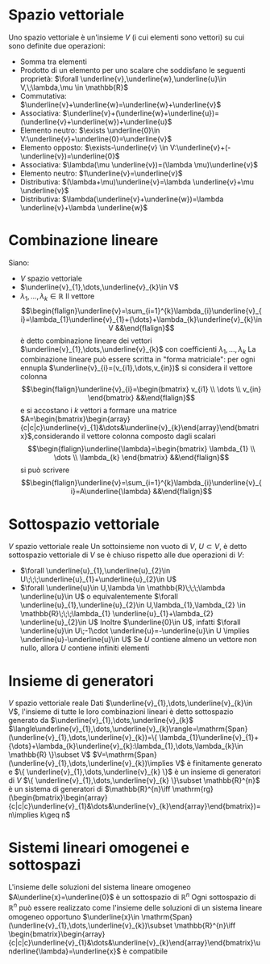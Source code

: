 # Spazio vettoriale
Uno spazio vettoriale è un'insieme $V$ (i cui elementi sono vettori) su cui sono definite due operazioni:
- Somma tra elementi
- Prodotto di un elemento per uno scalare
che soddisfano le seguenti proprietà:
$\forall \underline{v},\underline{w},\underline{u}\in V,\;\lambda,\mu \in \mathbb{R}$
- Commutativa: $\underline{v}+\underline{w}=\underline{w}+\underline{v}$
- Associativa: $\underline{v}+(\underline{w}+\underline{u})=(\underline{v}+\underline{w})+\underline{u}$
- Elemento neutro: $\exists \underline{0}\in V:\underline{v}+\underline{0}=\underline{v}$
- Elemento opposto: $\exists-\underline{v} \in V:\underline{v}+(-\underline{v})=\underline{0}$
- Associativa: $\lambda(\mu \underline{v})=(\lambda \mu)\underline{v}$
- Elemento neutro: $1\underline{v}=\underline{v}$
- Distributiva: $(\lambda+\mu)\underline{v}=\lambda \underline{v}+\mu \underline{v}$
- Distributiva: $\lambda(\underline{v}+\underline{w})=\lambda \underline{v}+\lambda \underline{w}$

# Combinazione lineare
Siano:
- $V$ spazio vettoriale
- $\underline{v}_{1},\dots,\underline{v}_{k}\in V$
- $\lambda_{1},\dots,\lambda_{k}\in \mathbb{R}$
Il vettore
$$\begin{flalign}\underline{v}=\sum_{i=1}^{k}\lambda_{i}\underline{v}_{i}=\lambda_{1}\underline{v}_{1}+{\dots}+\lambda_{k}\underline{v}_{k}\in V  &&\end{flalign}$$
è detto combinazione lineare dei vettori $\underline{v}_{1},\dots,\underline{v}_{k}$ con coefficienti $\lambda_{1},\dots,\lambda_{k}$
La combinazione lineare può essere scritta in "forma matriciale":
per ogni ennupla $\underline{v}_{i}=(v_{i1},\dots,v_{in})$ si considera il vettore colonna
$$\begin{flalign}\underline{v}_{i}=\begin{bmatrix}
v_{i1} \\
\dots \\
v_{in}
\end{bmatrix} &&\end{flalign}$$
e si accostano i $k$ vettori a formare una matrice $A=\begin{bmatrix}\begin{array}{c|c|c}\underline{v}_{1}&\dots&\underline{v}_{k}\end{array}\end{bmatrix}$,considerando il vettore colonna composto dagli scalari
$$\begin{flalign}\underline{\lambda}=\begin{bmatrix}
\lambda_{1} \\
\dots \\
\lambda_{k}
\end{bmatrix} &&\end{flalign}$$
si può scrivere
$$\begin{flalign}\underline{v}=\sum_{i=1}^{k}\lambda_{i}\underline{v}_{i}=A\underline{\lambda} &&\end{flalign}$$

# Sottospazio vettoriale
$V$ spazio vettoriale reale
Un sottoinsieme non vuoto di $V$, $U\subset V$, è detto sottospazio vettoriale di $V$ se è chiuso rispetto alle due operazioni di $V$:
- $\forall \underline{u}_{1},\underline{u}_{2}\in U\;\;\;\underline{u}_{1}+\underline{u}_{2}\in U$
- $\forall \underline{u}\in U,\lambda \in \mathbb{R}\;\;\;\lambda \underline{u}\in U$
o equivalentemente $\forall \underline{u}_{1},\underline{u}_{2}\in U,\lambda_{1},\lambda_{2} \in \mathbb{R}\;\;\;\lambda_{1} \underline{u}_{1}+\lambda_{2} \underline{u}_{2}\in U$
Inoltre $\underline{0}\in U$, infatti $\forall \underline{u}\in U\;-1\cdot \underline{u}=-\underline{u}\in U \implies \underline{u}-\underline{u}\in U$
Se $U$ contiene almeno un vettore non nullo, allora $U$ contiene infiniti elementi

# Insieme di generatori
$V$ spazio vettoriale reale
Dati $\underline{v}_{1},\dots,\underline{v}_{k}\in V$, l'insieme di tutte le loro combinazioni lineari è detto sottospazio generato da $\underline{v}_{1},\dots,\underline{v}_{k}$
$\langle\underline{v}_{1},\dots,\underline{v}_{k}\rangle=\mathrm{Span}(\underline{v}_{1},\dots,\underline{v}_{k})=\{ \lambda_{1}\underline{v}_{1}+{\dots}+\lambda_{k}\underline{v}_{k}:\lambda_{1},\dots,\lambda_{k}\in \mathbb{R} \}\subset V$
$V=\mathrm{Span}(\underline{v}_{1},\dots,\underline{v}_{k})\implies V$ è finitamente generato e $\{ \underline{v}_{1},\dots,\underline{v}_{k} \}$ è un insieme di generatori di $V$
$\{ \underline{v}_{1},\dots,\underline{v}_{k} \}\subset \mathbb{R}^{n}$ è un sistema di generatori di $\mathbb{R}^{n}\iff \mathrm{rg}(\begin{bmatrix}\begin{array}{c|c|c}\underline{v}_{1}&\dots&\underline{v}_{k}\end{array}\end{bmatrix})=n\implies k\geq n$

# Sistemi lineari omogenei e sottospazi
L'insieme delle soluzioni del sistema lineare omogeneo $A\underline{x}=\underline{0}$ è un sottospazio di $\mathbb{R}^{n}$
Ogni sottospazio di $\mathbb{R}^{n}$ può essere realizzato come l'insieme delle soluzioni di un sistema lineare omogeneo opportuno
$\underline{x}\in \mathrm{Span}(\underline{v}_{1},\dots,\underline{v}_{k})\subset \mathbb{R}^{n}\iff \begin{bmatrix}\begin{array}{c|c|c}\underline{v}_{1}&\dots&\underline{v}_{k}\end{array}\end{bmatrix}\underline{\lambda}=\underline{x}$ è compatibile
